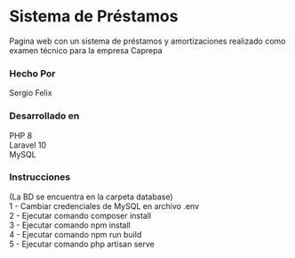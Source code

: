 # Sistema de Préstamos

Pagina web con un sistema de préstamos y amortizaciones realizado como examen técnico para la empresa Caprepa

<h3>Hecho Por</h3>
Sergio Felix<br>
<h3>Desarrollado en</h3>
PHP 8<br>
Laravel 10<br>
MySQL<br>
<h3>Instrucciones</h3>
(La BD se encuentra en la carpeta database)<br>
1 - Cambiar credenciales de MySQL en archivo .env<br>
2 - Ejecutar comando composer install<br>
3 - Ejecutar comando npm install<br>
4 - Ejecutar comando npm run build<br>
5 - Ejecutar comando php artisan serve<br>
